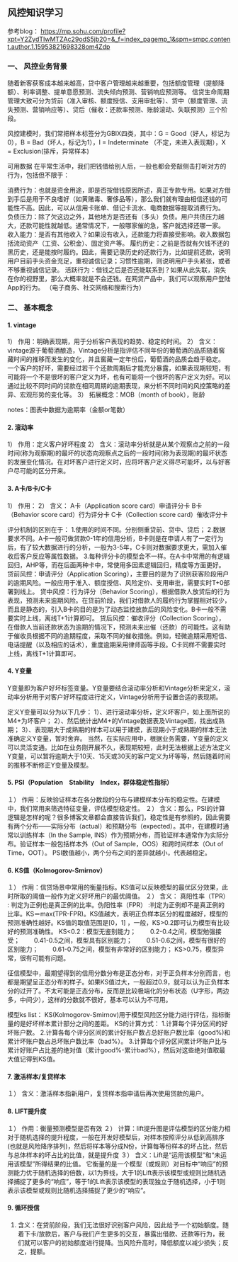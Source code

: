 ## 风控知识学习

参考blog：
https://mp.sohu.com/profile?xpt=Y2ZydTIwMTZAc29odS5jb20=&_f=index_pagemp_1&spm=smpc.content.author.1.15953821698328om4Zdp

### 一、	风控业务背景
随着新客获客成本越来越高，贷中客户管理越来越重要，包括额度管理（提额降额）、利率调整、提单意愿预测、流失倾向预测、营销响应预测等。
信贷生命周期管理大致可分为贷前（准入审核、额度授信、支用审批等）、贷中（额度管理、流失预测、营销响应等）、贷后（催收：还款率预测、账龄滚动、失联预测）三个阶段。
 
风控建模时，我们常把样本标签分为GBIX四类，其中：G = Good（好人，标记为0），B = Bad（坏人，标记为1），I = Indeterminate （不定，未进入表现期），X = Exclusion(排斥，异常样本)
 
可用数据
在平常生活中，我们把钱借给别人后，一般也都会旁敲侧击打听对方的行为，包括但不限于：

消费行为：也就是资金用途，即是否按借钱原因所述，真正专款专用。如果对方借到手后是用于不良嗜好（如黄赌毒、奢侈品等），那么我们就有理由相信还钱的可能性不高。因此，可以从信用卡账单、借记卡流水、电商数据等提取消费行为。
负债压力：除了欠这边之外，其他地方是否还有（多头）负债。用户共债压力越大，还款可能性就越低。通常情况下，一般哪家催的急，客户就选择还哪一家。
收入能力：是否有其他收入？如果没有收入，还款能力将直接受影响。收入数据包括流动资产（工资、公积金）、固定资产等。
履约历史：之前是否就有欠钱不还的黑历史，还是能按时履约。因此，需要记录历史的还款行为，比如提前还款，说明用户目前手头资金充足，重视诚信记录；习惯性逾期，则说明用户手头紧张，或者不够重视诚信记录。
活跃行为：借钱之后是否还能联系到？如果从此失联，消失在你的视野里，那么大概率就是不会还钱。在网贷产品中，我们可以观察用户登陆App的行为。
（电子商务、社交网络和搜索行为）

 

### 二、	基本概念
#### 1.	vintage
1）	作用：明确表现期，用于分析客户表现的趋势、稳定的时间。
2）	含义：vintage源于葡萄酒酿造，Vintage分析是指评估不同年份的葡萄酒的品质随着窖藏时间的推移而发生的变化，并且窖藏一定年份后，葡萄酒的品质会趋于稳定。
一个客户的好坏，需要经过若干个还款周期后才能充分暴露，如果表现期较短，有可能将一个不是很坏的客户定义为坏，也有可能将一个很坏的客户定义为好。可以通过比较不同时间的贷款在相同周期的逾期表现，来分析不同时间的风控策略的差异、宏观形势的变化等。
3）	拓展概念：MOB（month of book），账龄
 
 
notes：图表中数据为逾期率（金额or笔数）

#### 2.	滚动率
1）	作用：定义客户好坏程度
2）	含义：滚动率分析就是从某个观察点之前的一段时间(称为观察期)的最坏的状态向观察点之后的一段时间(称为表现期)的最坏状态的发展变化情况。在对坏客户进行定义时，应将坏客户定义得尽可能坏，以与好客户尽可能的区分开来。
 


#### 3.	A卡/B卡/C卡
1）	作用： 
2）	含义：
A卡（Application score card）申请评分卡
B卡（Behavior score card）行为评分卡
C卡（Collection score card）催收评分卡

评分机制的区别在于：
1.使用的时间不同。分别侧重贷前、贷中、贷后；
2.数据要求不同。A卡一般可做贷款0-1年的信用分析，B卡则是在申请人有了一定行为后，有了较大数据进行的分析，一般为3-5年，C卡则对数据要求更大，需加入催收后客户反应等属性数据。
3.每种评分卡的模型会不一样。在A卡中常用的有逻辑回归，AHP等，而在后面两种卡中，常使用多因素逻辑回归，精度等方面更好。
贷前风控：申请评分（Application Scoring），主要目的是为了识别获客阶段用户的逾期风险。一般应用于准入、额度授信、风险定价、支用审批，需要实时T+0部署到线上。
贷中风控：行为评分（Behavior Scoring），根据借款人放贷后的行为表现，预测未来逾期风险。在贷前阶段，我们对借款人的履约行为掌握相对较少，而且是静态的，引入B卡的目的是为了动态监控放款后的风险变化。B卡一般不需要实时上线，离线T+1计算即可。
贷后风控：催收评分（Collection Scoring），在借款人当前还款状态为逾期的情况下，预测未来出催（还款）的可能性。这有助于催收员根据不同的逾期程度，采取不同的催收措施。例如，轻微逾期采用短信、电话提醒（以及相应的话术），重度逾期采用律师函等手段。C卡同样不需要实时上线，离线T+1计算即可。


#### 4.	Y变量
Y变量即为客户好坏标签变量。Y变量要结合滚动率分析和Vintage分析来定义，滚动率分析用于对客户好坏程度进行定义，Vintage分析用于设置合适的表现期。

定义Y变量可以分为以下几步：
1）、进行滚动率分析，定义坏客户，如上面所说的M4+为坏客户；
2）、然后统计出M4+的Vintage数据表及Vintage图，找出成熟期；
3）、表现期大于成熟期的样本可以用于建模，表现期小于成熟期的样本无法准确定义Y变量，暂时舍弃。
当然，在实际应用中，根据业务需要，Y变量的定义可以灵活变通。比如在业务刚开展不久，表现期较短，此时无法根据上述方法定义Y变量，可以暂将逾期大于10天、15天或30天的客户定义为坏等等，然后随着时间的推移不断修正Y变量及模型。


#### 5.	PSI（Population　Stability　Index，群体稳定性指标）
１）	作用：反映验证样本在各分数段的分布与建模样本分布的稳定性。在建模中，我们常用来筛选特征变量，评估模型稳定性。
２）	含义：那么，PSI的计算逻辑是怎样的呢？很多博客文章都会直接告诉我们，稳定性是有参照的，因此需要有两个分布——实际分布（actual）和预期分布（expected）。其中，在建模时通常以训练样本（In the Sample, INS）作为预期分布，而验证样本通常作为实际分布。验证样本一般包括样本外（Out of Sample，OOS）和跨时间样本（Out of Time，OOT）。
PSI数值越小，两个分布之间的差异就越小，代表越稳定。

#### 6.	KS值（Kolmogorov-Smirnov）
１）	作用：信贷场景中常用的衡量指标。KS值可以反映模型的最优区分效果，此时所取的阈值一般作为定义好坏用户的最优阈值。
２）	含义： 真阳性率（TPR） : 判定为正例也是真正例的比率。伪阳性率（FPR） :判定为正例却不是真正例的比率。KS＝max(TPR-FPR)。KS值越大，表明正负样本区分的程度越好，模型的预测准确性越好。KS值的取值范围是[0，1] ，一般，KS>0.2即可认为模型有比较好的预测准确性。
KS<0.2：模型无鉴别能力；
　　0.2-0.4之间，模型勉强接受；
　　0.41-0.5之间，模型具有区别能力；
　　0.51-0.6之间，模型有很好的区别能力；
　　0.61-0.75之间，模型有非常好的区别能力；
KS>0.75，模型异常，很有可能有问题。

征信模型中，最期望得到的信用分数分布是正态分布，对于正负样本分别而言，也都是期望呈正态分布的样子。如果KS值过大，一般超过0.9，就可以认为正负样本分的过开了。不太可能是正态分布，反而是比较极端化的分布状态（U字形，两边多，中间少），这样的分数就不很好，基本可以认为不可用。

模型ks list： KS(Kolmogorov-Smirnov)用于模型风险区分能力进行评估，指标衡量的是好坏样本累计部分之间的差距。
KS的计算方式：
1.计算每个评分区间的好坏账户数。
2.计算各每个评分区间的累计好账户数占总好账户数比率（good%)和累计坏账户数占总坏账户数比率（bad%）。
3.计算每个评分区间累计坏账户比与累计好账户占比差的绝对值（累计good%-累计bad%），然后对这些绝对值取最大值记得到KS值。



#### 7.	激活样本/复贷样本
１）	含义：激活样本指新用户，复贷样本指申请后再次使用贷款的用户。

#### 8.	LIFT提升度
１）	作用：衡量预测模型是否有效
２）	计算：lift提升图是评估模型的区分能力相对于随机选择的提升程度，一般在开发好模型后，对样本按照评分从低到高排序(也就是风险降序排列)，然后将样本等分成N份，计算每等份样本的坏占比，然后与总体样本的坏占比的比值，就是提升度
３）	含义：Lift是“运用该模型”和“未运用该模型”所得结果的比值。
它衡量的是一个模型（或规则）对目标中“响应”的预测能力优于随机选择的倍数，以1为界线，大于1的Lift表示该模型或规则比随机选择捕捉了更多的“响应”，等于1的Lift表示该模型的表现独立于随机选择，小于1则表示该模型或规则比随机选择捕捉了更少的“响应”。
 
 
 
#### 9.	循环授信
1)	含义：在贷前阶段，我们无法很好识别客户风险，因此给予一个初始额度。随着下卡/放款后，客户与我们产生更多的交互，暴露出借款、还款等行为，我们就可以客户的初始额度进行提降。当风险升高时，降低额度以减少损失；反之，提额。



